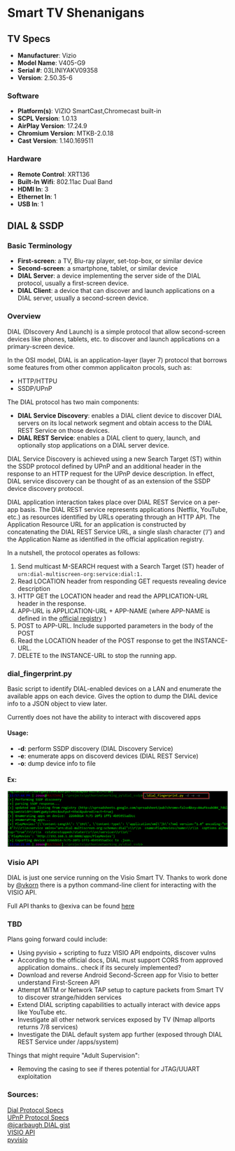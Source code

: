 # Smart TV Shenanigans
## TV Specs 
- **Manufacturer**: Vizio
- **Model Name**: V405-G9
- **Serial #**: 03LINIYAKV09358
- **Version**: 2.50.35-6

### Software
- **Platform(s)**: VIZIO SmartCast,Chromecast built-in
- **SCPL Version**: 1.0.13
- **AirPlay Version**: 17.24.9
- **Chromium Version**: MTKB-2.0.18
- **Cast Version**: 1.140.169511

### Hardware
- **Remote Control**: XRT136
- **Built-In Wifi**: 802.11ac Dual Band
- **HDMI In**: 3
- **Ethernet In**: 1
- **USB In**: 1

## DIAL & SSDP
### Basic Terminology
- **First-screen**: a TV, Blu-ray player, set-top-box, or similar device 
- **Second-screen**: a smartphone, tablet, or similar device
- **DIAL Server**: a device implementing the server side of the DIAL protocol, usually a first-screen
device.
- **DIAL Client**: a device that can discover and launch applications on a DIAL server, usually a
second-screen device. 

### Overview
DIAL (DIscovery And Launch) is a simple protocol that allow second-screen devices like phones, tablets, etc. to discover and launch applications on a primary-screen device.

In the OSI model, DIAL is an application-layer (layer 7) protocol that borrows some features from other common applicaiton procols, such as:
 - HTTP/HTTPU 
 - SSDP/UPnP
 
 
 The DIAL protocol has two main components: 
 - **DIAL Service Discovery**: enables a DIAL client device to discover DIAL servers on its local network
segment and obtain access to the DIAL REST Service on those devices.
 - **DIAL REST Service**: enables a DIAL client to query, launch, and optionally stop applications on a
DIAL server device.

DIAL Service Discovery is achieved using a new Search Target (ST) within the SSDP protocol defined by
UPnP and an additional header in the response to an HTTP request for the UPnP device
description. In effect, DIAL service discovery can be thought of as an extension of the SSDP device discovery protocol.

DIAL application interaction takes place over DIAL REST Service on a per-app basis.
The DIAL REST service represents applications (Netflix, YouTube, etc.) as resources
identified by URLs operating through an HTTP API.
The Application Resource URL for an application is constructed by concatenating the DIAL REST
Service URL, a single slash character (‘/’) and the Application Name as identified in the official application registry.


 
 In a nutshell, the protocol operates as follows:
 1. Send multicast M-SEARCH request with a Search Target (ST) header of ```urn:dial-multiscreen-org:service:dial:1.``` 
 2. Read LOCATION header from responding GET requests revealing device description
 3. HTTP GET the LOCATION header and read the APPLICATION-URL header in the response.
 4. APP-URL is APPLICATION-URL + APP-NAME (where APP-NAME is defined in the [official registry](http://www.dial-multiscreen.org/dial-registry/namespace-database#TOC-Registered-Names) )
 5. POST to APP-URL. Include supported parameters in the body of the POST
 6. Read the LOCATION header of the POST response to get the INSTANCE-URL.
 7. DELETE to the INSTANCE-URL to stop the running app.

### dial_fingerprint.py
Basic script to identify DIAL-enabled devices on a LAN and enumerate the available apps on each device.
Gives the option to dump the DIAL device info to a JSON object to view later.

Currently does not have the ability to interact with discovered apps
#### Usage:
- **-d**: perform SSDP discovery (DIAL Discovery Service)
- **-e**: enumerate apps on discoverd devices (DIAL REST Service)
- **-o**: dump device info to file 

#### Ex:

![Sample Execution](sample_execution.png)

### Visio API
DIAL is just one service running on the Visio Smart TV. Thanks to work done by [@vkorn](https://github.com/vkorn/pyvizio)
there is a python command-line client for interacting with the VISIO API.

Full API thanks to @exiva can be found [here](https://github.com/exiva/Vizio_SmartCast_API) 

### TBD
Plans going forward could include:
- Using pyvisio + scripting to fuzz VISIO API endpoints, discover vulns
- According to the official docs, DIAL must support CORS from approved application domains.. check if its securely implemented?
- Download and reverse Android Second-Screen app for Visio to better understand First-Screen API
- Attempt MiTM or Network TAP setup to capture packets from Smart TV to discover strange/hidden services
- Extend DIAL scripting capabilities to actually interact with device apps like YouTube etc.
- Investigate all other network services exposed by TV (Nmap allports returns 7/8 services)
- Investigate the DIAL default system app further (exposed through DIAL REST Service under /apps/system)

Things that might require "Adult Supervision":
- Removing the casing to see if theres potential for JTAG/UUART exploitation

### Sources:
[Dial Protocol Specs](http://www.dial-multiscreen.org/dial-protocol-specification) <br>
[UPnP Protocol Specs](https://openconnectivity.org/upnp-specs/UPnP-arch-DeviceArchitecture-v2.0-20200417.pdf)<br>
[@jcarbaugh DIAL gist](https://gist.github.com/jcarbaugh/e08dcfe61ece0e7eea12) <br>
[VISIO API](https://github.com/exiva/Vizio_SmartCast_API) <br>
[pyvisio](https://github.com/vkorn/pyvizio)

